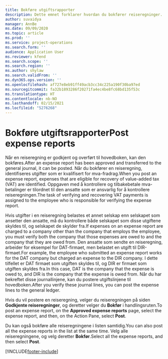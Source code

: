 ```yaml
---
title: Bokføre utgiftsrapporter
description: Dette emnet forklarer hvordan du bokfører reiseregninger.
author: suvaidya
manager: AnnBe
ms.date: 09/09/2020
ms.topic: article
ms.prod: ''
ms.service: project-operations
ms.search.form: ''
audience: Application User
ms.reviewer: kfend
ms.search.scope: ''
ms.search.region: ''
ms.author: shylaw
ms.search.validFrom: ''
ms.dyn365.ops.version: ''
ms.openlocfilehash: af727e8eb91ff49acb3cc34c225a190f30ba97ed
ms.sourcegitcommit: fa32b1893286f20271fa4ec4be8fc68bd135f53c
ms.translationtype: HT
ms.contentlocale: nb-NO
ms.lasthandoff: 02/15/2021
ms.locfileid: "5276268"
---
```

# <a name="post-expense-reports"></a><span data-ttu-id="c068d-103">Bokføre utgiftsrapporter</span><span class="sxs-lookup"><span data-stu-id="c068d-103">Post expense reports</span></span>

<span data-ttu-id="c068d-104">Når en reiseregning er godkjent og overført til hovedboken, kan den bokføres.</span><span class="sxs-lookup"><span data-stu-id="c068d-104">After an expense report has been approved and transferred to the general journal, it can be posted.</span></span> <span data-ttu-id="c068d-105">Når du bokfører en reiseregning, identifiseres utgifter som er kvalifisert for mva-fradrag.</span><span class="sxs-lookup"><span data-stu-id="c068d-105">When you post an expense report, expenses that are eligible for recovery of value-added tax (VAT) are identified.</span></span> <span data-ttu-id="c068d-106">Oppgaven med å kontrollere og tilbakebetale mva-betalinger er tilordnet til den ansatte som er ansvarlig for å kontrollere reiseregningen.</span><span class="sxs-lookup"><span data-stu-id="c068d-106">The task of verifying and recovering VAT payments is assigned to the employee who is responsible for verifying the expense report.</span></span>

<span data-ttu-id="c068d-107">Hvis utgifter i en reiseregning belastes et annet selskap enn selskapet som ansetter den ansatte, må du kontrollere både selskapet som disse utgiftene skyldes til, og selskapet de skylder fra.</span><span class="sxs-lookup"><span data-stu-id="c068d-107">If expenses on an expense report are charged to a company other than the company that employs the employee, you must verify both the company that those expenses are owed to and the company that they are owed from.</span></span> <span data-ttu-id="c068d-108">Den ansatte som sendte en reiseregning, arbeider for eksempel for DAT-firmaet, men belastet en utgift til DIR-firmaet.</span><span class="sxs-lookup"><span data-stu-id="c068d-108">For example, the employee who submitted an expense report works for the DAT company but charged an expense to the DIR company.</span></span> <span data-ttu-id="c068d-109">I dette tilfellet er DAT firmaet som utgiften skyldes til, og DIR er firmaet som utgiften skyldes fra.</span><span class="sxs-lookup"><span data-stu-id="c068d-109">In this case, DAT is the company that the expense is owed to, and DIR is the company that the expense is owed from.</span></span> <span data-ttu-id="c068d-110">Når du har bekreftet disse journallinjene, kan du postere utgiftslinjene til hovedboken.</span><span class="sxs-lookup"><span data-stu-id="c068d-110">After you verify these journal lines, you can post the expense lines to the general ledger.</span></span>

<span data-ttu-id="c068d-111">Hvis du vil postere en reiseregning, velger du reiseregningen på siden **Godkjente reiseregninger**, og deretter velger du **Bokfør** i handlingsruten.</span><span class="sxs-lookup"><span data-stu-id="c068d-111">To post an expense report, on the **Approved expense reports** page, select the expense report, and then, on the Action Pane, select **Post**.</span></span>

<span data-ttu-id="c068d-112">Du kan også bokføre alle reiseregningene i listen samtidig.</span><span class="sxs-lookup"><span data-stu-id="c068d-112">You can also post all the expense reports in the list at the same time.</span></span> <span data-ttu-id="c068d-113">Velg alle reiseregningene, og velg deretter **Bokfør**.</span><span class="sxs-lookup"><span data-stu-id="c068d-113">Select all the expense reports, and then select **Post**.</span></span>


[!INCLUDE[footer-include](../includes/footer-banner.md)]
